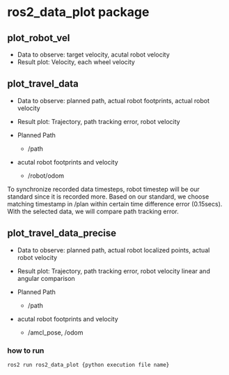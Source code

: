 # ros2_data_plot package

## plot_robot_vel

- Data to observe: target velocity, acutal robot velocity
- Result plot: Velocity, each wheel velocity
  
## plot_travel_data

- Data to observe: planned path, actual robot footprints, actual robot velocity
- Result plot: Trajectory, path tracking error, robot velocity
  
- Planned Path
  - /path
  
- acutal robot footprints and velocity
  - /robot/odom

To synchronize recorded data timesteps, robot timestep will be our standard since it is recorded more.
Based on our standard, we choose matching timestamp in /plan within certain time difference error (0.15secs).
With the selected data, we will compare path tracking error.

## plot_travel_data_precise

- Data to observe: planned path, actual robot localized points, actual robot velocity
- Result plot: Trajectory, path tracking error, robot velocity linear and angular comparison
  
- Planned Path
  - /path
  
- acutal robot footprints and velocity
  - /amcl_pose, /odom

### how to run

    ros2 run ros2_data_plot {python execution file name}